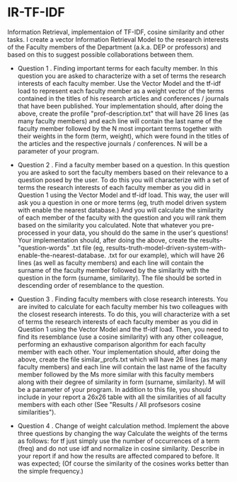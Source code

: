 # IR-TF-IDF
Information Retrieval, implementaion of TF-IDF, cosine similarity and other tasks.
I create a vector Information Retrieval Model to the research interests of the Faculty members of the Department (a.k.a. DEP or professors) and based on this to suggest possible collaborations between them.

* Question 1 . Finding important terms for each faculty member. In this question you are asked to characterize with a set of terms the research interests of each faculty member. Use the Vector Model and the tf-idf load to represent each faculty member as a weight vector of the terms contained in the titles of his research articles and conferences / journals that have been published. Your implementation should, after doing the above, create the profile "prof-description.txt" that will have 26 lines (as many faculty members) and each line will contain the last name of the faculty member followed by the N most important terms together with their weights in the form (term, weight), which were found in the titles of the articles and the respective journals / conferences. N will be a parameter of your program.

* Question 2 . Find a faculty member based on a question. In this question you are asked to sort the faculty members based on their relevance to a question posed by the user. To do this you will characterize with a set of terms the research interests of each faculty member as you did in Question 1 using the Vector Model and tf-idf load. This way, the user will ask you a question in one or more terms (eg, truth model driven system with enable the nearest database.) And you will calculate the similarity of each member of the faculty with the question and you will rank them based on the similarity you calculated. Note that whatever you pre-processed in your data, you should do the same in the user's questions! Your implementation should, after doing the above, create the results- "question-words" .txt file (eg, results-truth-model-driven-system-with-enable-the-nearest-database. .txt for our example), which will have 26 lines (as well as faculty members) and each line will contain the surname of the faculty member followed by the similarity with the question in the form (surname, similarity). The file should be sorted in descending order of resemblance to the question.

* Question 3 . Finding faculty members with close research interests. You are invited to calculate for each faculty member his two colleagues with the closest research interests. To do this, you will characterize with a set of terms the research interests of each faculty member as you did in Question 1 using the Vector Model and the tf-idf load. Then, you need to find its resemblance (use a cosine similarity) with any other colleague, performing an exhaustive comparison algorithm for each faculty member with each other. Your implementation should, after doing the above, create the file similar_profs.txt which will have 26 lines (as many faculty members) and each line will contain the last name of the faculty member followed by the Ms more similar with this faculty members along with their degree of similarity in form (surname, similarity). M will be a parameter of your program. In addition to this file, you should include in your report a 26x26 table with all the similarities of all faculty members with each other (See "Results / All profsesors cosine similarities").

* Question 4 . Change of weight calculation method. Implement the above three questions by changing the way Calculate the weights of the terms as follows: for tf just simply use the number of occurrences of a term (freq) and do not use idf and normalize in cosine similarity. Describe in your report if and how the results are affected compared to before. It was expected; (Of course the similarity of the cosines works better than the simple frequency.)
